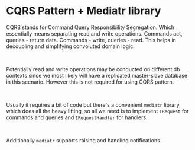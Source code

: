 # CQRS Pattern + Mediatr library

CQRS stands for Command Query Responsibility Segregation. Which essentially means separating read and write operations. Commands act, queries - return data. Commands - write, queries - read.
This helps in decoupling and simplifying convoluted domain logic.

<br/>

Potentially read and write operations may be conducted on different db contexts since we most likely will have a replicated master-slave database
in this scenario. However this is not required for using CQRS pattern.

<br/>

Usually it requires a bit of code but there's a convenient ```mediatr``` library which does all the heavy lifting, so all we need is to implement
```IRequest``` for commands and queries and ```IRequestHandler``` for handlers.

<br/>

Additionally ```mediatr``` supports raising and handling notifications.
